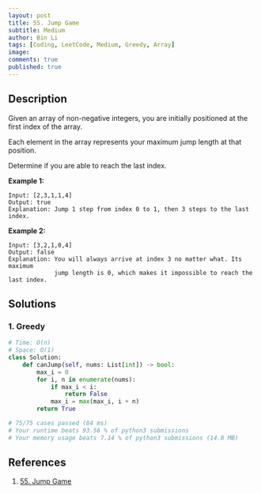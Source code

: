 ```yaml
---
layout: post
title: 55. Jump Game
subtitle: Medium
author: Bin Li
tags: [Coding, LeetCode, Medium, Greedy, Array]
image: 
comments: true
published: true
---
```


## Description

Given an array of non-negative integers, you are initially positioned at the first index of the array.

Each element in the array represents your maximum jump length at that position.

Determine if you are able to reach the last index.

**Example 1:**

```
Input: [2,3,1,1,4]
Output: true
Explanation: Jump 1 step from index 0 to 1, then 3 steps to the last index.
```

**Example 2:**

```
Input: [3,2,1,0,4]
Output: false
Explanation: You will always arrive at index 3 no matter what. Its maximum
             jump length is 0, which makes it impossible to reach the last index.
```

## Solutions
### 1. Greedy

```python
# Time: O(n)
# Space: O(1)
class Solution:
    def canJump(self, nums: List[int]) -> bool:
        max_i = 0
        for i, n in enumerate(nums):
            if max_i < i:
                return False
            max_i = max(max_i, i + n)
        return True

# 75/75 cases passed (84 ms)
# Your runtime beats 93.56 % of python3 submissions
# Your memory usage beats 7.14 % of python3 submissions (14.8 MB)
```

## References
1. [55. Jump Game](https://leetcode.com/problems/jump-game/)